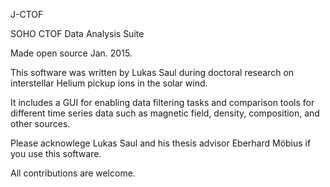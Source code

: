
J-CTOF

SOHO CTOF Data Analysis Suite

Made open source Jan. 2015.

This software was written by Lukas Saul during doctoral research on interstellar Helium pickup ions in the solar wind.  

It includes a GUI for enabling data filtering tasks and comparison tools for different time series data such as magnetic field, density, composition, and other sources.  

Please acknowlege Lukas Saul and his thesis advisor Eberhard Möbius if you use this software.  

All contributions are welcome.   
